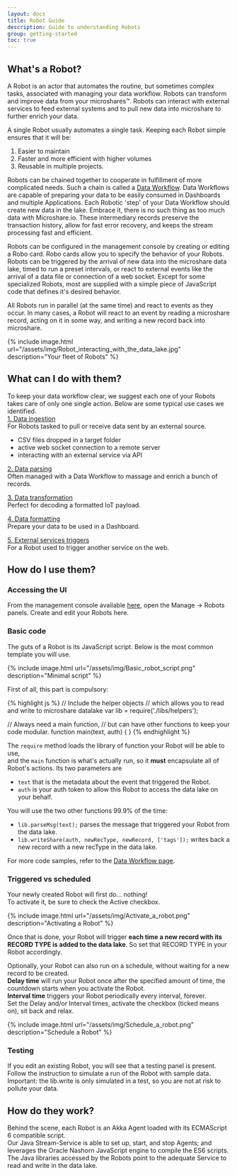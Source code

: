 ```yaml
---
layout: docs
title: Robot Guide
description: Guide to understanding Robots
group: getting-started
toc: true
---
```


## What's a Robot?
A Robot is an actor that automates the routine, but sometimes complex tasks, associated with managing your data workflow. Robots can transform and improve data from your microshares™. Robots can interact with external services to feed external systems and to pull new data into microshare to further enrich your data. 

A single Robot usually automates a single task. Keeping each Robot simple ensures that it will be:

1. Easier to maintain 
2. Faster and more efficient with higher volumes 
3. Reusable in multiple projects.
 
Robots can be chained together to cooperate in fulfillment of more complicated needs. Such a chain is called a [Data Workflow](../data-workflow). Data Workflows are capable of preparing your data to be easily consumed in Dashboards and multiple Applications. Each Robotic 'step' of your Data Workflow should create new data in the lake. Embrace it, there is no such thing as too much data with Microshare.io. These intermediary records preserve the transaction history, allow for fast error recovery, and keeps the stream processing fast and efficient. 

Robots can be configured in the management console by creating or editing a Robo card. Robo cards allow you to specify the behavior of your Robots. Robots can be triggered by the arrival of new data into the microshare data lake, timed to run a preset intervals, or react to external events like the arrival of a data file or connection of a web socket. Except for some specialized Robots, most are supplied with a simple piece of JavaScript code that defines it's desired behavior.

All Robots run in parallel (at the same time) and react to events as they occur. In many cases, a Robot will react to an event by reading a microshare record, acting on it in some way, and writing a new record back into microshare.

{% include image.html url="/assets/img/Robot_interacting_with_the_data_lake.jpg" description="Your fleet of Robots" %}


## What can I do with them?
To keep your data workflow clear, we suggest each one of your Robots takes care of only one single action. Below are some typical use cases we identified.  
[1. Data ingestion](../data-ingestion)  
For Robots tasked to pull or receive data sent by an external source.  
* CSV files dropped in a target folder
* active web socket connection to a remote server
* interacting with an external service via API

[2. Data parsing](../data-workflow/#data-parsing)  
Often managed with a Data Workflow to massage and enrich a bunch of records.  
  
[3. Data transformation](../data-workflow/#data-transformation)  
Perfect for decoding a formatted IoT payload.  
  
[4. Data formatting](../data-workflow/#data-formatting)  
Prepare your data to be used in a Dashboard.  
  
[5. External services triggers](../data-workflow/#external-services-triggering)  
For a Robot used to trigger another service on the web.  
  
## How do I use them?
### Accessing the UI
From the management console available [here](https://app.microshare.io), open the Manage -> Robots panels. Create and edit your Robots here.  
  
### Basic code  
The guts of a Robot is its JavaScript script. Below is the most common template you will use.  

{% include image.html url="/assets/img/Basic_robot_script.png" description="Minimal script" %}

First of all, this part is compulsory:

{% highlight js %}
  // Include the helper objects 
  // which allows you to read and write to microshare datalake
  var lib = require('./libs/helpers');

  // Always need a main function, 
  // but can have other functions to keep your code modular.
  function main(text, auth) {
  }
{% endhighlight %}

The ```require``` method loads the library of function your Robot will be able to use,  
and the ```main``` function is what's actually run, so it **must** encapsulate all of Robot's actions.
Its two parameters are
* ```text``` that is the metadata about the event that triggered the Robot.  
* ```auth``` is your auth token to allow this Robot to access the data lake on your behalf.  

You will use the two other functions 99.9% of the time:
* ```lib.parseMsg(text);``` parses the message that triggered your Robot from the data lake.
* ```lib.writeShare(auth, newRecType, newRecord, ['tags']);``` writes back a new record with a new recType in the data lake.  

For more code samples, refer to the [Data Workflow page](../data-workflow).  

### Triggered vs scheduled  
Your newly created Robot will first do... nothing!  
To activate it, be sure to check the Active checkbox.  

{% include image.html url="/assets/img/Activate_a_robot.png" description="Activating a Robot" %}

Once that is done, your Robot will trigger __each time a new record with its RECORD TYPE is added to the data lake__. So set that RECORD TYPE in your Robot accordingly.  

Optionally, your Robot can also run on a schedule, without waiting for a new record to be created.  
**Delay time** will run your Robot once after the specified amount of time, the countdown starts when you activate the Robot.  
**Interval time** triggers your Robot periodically every interval, forever.  
Set the Delay and/or Interval times, activate the checkbox (ticked means on), sit back and relax.

{% include image.html url="/assets/img/Schedule_a_robot.png" description="Schedule a Robot" %}

### Testing  
If you edit an existing Robot, you will see that a testing panel is present. Follow the instruction to simulate a run of the Robot with sample data.  
Important: the lib.write is only simulated in a test, so you are not at risk to pollute your data.  

## How do they work?
Behind the scene, each Robot is an Akka Agent loaded with its ECMAScript 6 compatible script.  
Our Java Stream-Service is able to set up, start, and stop Agents; and leverages the Oracle Nashorn JavaScript engine to compile the ES6 scripts.  
The Java libraries accessed by the Robots point to the adequate Service to read and write in the data lake.  